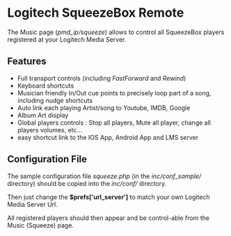 # Logitech SqueezeBox Remote

The Music page (*pmd_ip/squeeze*) allows to control all SqueezeBox players registered at your Logitech Media Server.

## Features #########################################################################
 - Full transport controls (including *FastForward* and *Rewind*)
 - Keyboard shortcuts
 - Musician friendly In/Out cue points to precisely loop part of a song, including nudge shortcuts
 - Auto link each playing Artist/song to Youtube, IMDB, Google
 - Album Art display
 - Global players controls : Stop all players, Mute all player, change all players volumes, etc...
 - easy shortcut link to the IOS App, Android App and LMS server

## Configuration File #########################################################################
The sample configuration file *squeeze.php* (in the *inc/conf_sample/* directory) should be copied into the *inc/conf/* directory.

Then just change the **$prefs['url_server']** to match your own Logitech Media Server Url.

All registered players should then appear and be control-able from the Music (Squeeze) page.
